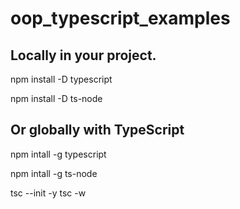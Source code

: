 # oop_typescript_examples


## Locally in your project.

npm install -D typescript

npm install -D ts-node

## Or globally with TypeScript

npm intall -g typescript

npm intall -g ts-node

tsc --init -y
tsc -w


